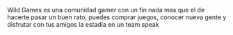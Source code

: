 Wild Games es una comunidad gamer con un fin nada mas que el de hacerte pasar un buen rato, puedes comprar juegos, conocer nueva gente y disfrutar con tus amigos la estadia en un team speak